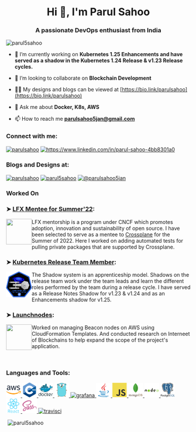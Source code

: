<h1 align="center">Hi 👋, I'm Parul Sahoo</h1>
<h3 align="center">A passionate DevOps enthusiast from India</h3>

<p align="left"> <img src="https://komarev.com/ghpvc/?username=parul5sahoo&label=Profile%20views&color=0e75b6&style=flat" alt="parul5sahoo" /> </p>


- 🔭 I’m currently working on **Kubernetes 1.25 Enhancements and have served as a shadow in the Kubernetes 1.24 Release & v1.23 Release cycles.**

- 👯 I’m looking to collaborate on **Blockchain Development**

- 👨‍💻 My designs and blogs can be viewed at [https://bio.link/parulsahoo](https://bio.link/parulsahoo)

- 💬 Ask me about **Docker, K8s, AWS**

- 📫 How to reach me **parulsahoo5jan@gmail.com**

<h3 align="left">Connect with me:</h3>
<p align="left">
<a href="https://twitter.com/parulsahoo" target="blank"><img align="center" src="https://raw.githubusercontent.com/rahuldkjain/github-profile-readme-generator/master/src/images/icons/Social/twitter.svg" alt="parulsahoo" height="30" width="40" /></a>
<a href="https://linkedin.com/in/https://www.linkedin.com/in/parul-sahoo-4bb8301a0" target="blank"><img align="center" src="https://raw.githubusercontent.com/rahuldkjain/github-profile-readme-generator/master/src/images/icons/Social/linked-in-alt.svg" alt="https://www.linkedin.com/in/parul-sahoo-4bb8301a0" height="30" width="40" /></a>
</p>

<h3 align="left">Blogs and Designs at:</h3>
<p align="left">
<a href="https://www.behance.net/parulsahoo" target="blank"><img align="center" src="https://raw.githubusercontent.com/rahuldkjain/github-profile-readme-generator/master/src/images/icons/Social/behance.svg" alt="parulsahoo" height="30" width="40" /></a>
<a href="https://dev.to/parul5sahoo" target="blank"><img align="center" src="https://cdn.jsdelivr.net/npm/simple-icons@3.0.1/icons/dev-dot-to.svg" alt="parul5sahoo" height="30" width="40" /></a>
<a href="https://medium.com/@parulsahoo5jan" target="blank"><img align="center" src="https://raw.githubusercontent.com/rahuldkjain/github-profile-readme-generator/master/src/images/icons/Social/medium.svg" alt="@parulsahoo5jan" height="30" width="40" /></a>
</p>

### Worked On 

### ➤ [LFX Mentee for Summer'22](https://mentorship.lfx.linuxfoundation.org/project/0e4c9797-2dc5-4621-b46a-f1b7371a2495): </br>
<IMG SRC="https://upload.wikimedia.org/wikipedia/commons/e/ed/Linux_Foundation_Logo.svg" ALIGN="left" width="70" height="70" /> LFX mentorship is a program under CNCF which promotes adoption, innovation and sustainability of open source. I have been selected to serve as a mentee to [Crossplane](https://crossplane.io/) for the Summer of 2022. Here I worked on adding automated tests for pulling private packages that are supported by Crossplane.

### ➤ [Kubernetes Release Team Member](https://github.com/kubernetes/sig-release/blob/master/releases/release-1.23/release-team.md): </br> 
<IMG SRC="https://raw.githubusercontent.com/kubernetes/sig-release/master/releases/release-1.23/kubernetes-1.23-the-next-frontier-500px.png" ALIGN="left" width="70" height="70" />The Shadow system is an apprenticeship model. Shadows on the release team work under the team leads and learn the different roles performed by the team during a release cycle. I have served as a Release Notes Shadow for v1.23 & v1.24 and as an Enhancements shadow for v1.25.

### ➤ [Launchnodes](https://www.launchnodes.com/): </br>
<IMG SRC="https://www.launchnodes.com/wp-content/uploads/2021/08/slide-7.svg" ALIGN="left" width="70" height="70" /> Worked on managing Beacon nodes on AWS using CloudFormation Templates. And conducted research on Interneet of Blockchains to help expand the scope of the project's application.

<br>

<h3 align="left">Languages and Tools:</h3>
<p align="left"> <a href="https://aws.amazon.com" target="_blank"> <img src="https://raw.githubusercontent.com/devicons/devicon/master/icons/amazonwebservices/amazonwebservices-original-wordmark.svg" alt="aws" width="40" height="40"/> </a> <a href="https://www.w3schools.com/cpp/" target="_blank"> <img src="https://raw.githubusercontent.com/devicons/devicon/master/icons/cplusplus/cplusplus-original.svg" alt="cplusplus" width="40" height="40"/> </a> <a href="https://www.docker.com/" target="_blank"> <img src="https://raw.githubusercontent.com/devicons/devicon/master/icons/docker/docker-original-wordmark.svg" alt="docker" width="40" height="40"/> </a> <a href="https://golang.org" target="_blank"> <img src="https://raw.githubusercontent.com/devicons/devicon/master/icons/go/go-original.svg" alt="go" width="40" height="40"/> </a> <a href="https://grafana.com" target="_blank"> <img src="https://www.vectorlogo.zone/logos/grafana/grafana-icon.svg" alt="grafana" width="40" height="40"/> </a> <a href="https://www.java.com" target="_blank"> <img src="https://raw.githubusercontent.com/devicons/devicon/master/icons/java/java-original.svg" alt="java" width="40" height="40"/> </a> <a href="https://developer.mozilla.org/en-US/docs/Web/JavaScript" target="_blank"> <img src="https://raw.githubusercontent.com/devicons/devicon/master/icons/javascript/javascript-original.svg" alt="javascript" width="40" height="40"/> </a> <a href="https://www.mongodb.com/" target="_blank"> <img src="https://raw.githubusercontent.com/devicons/devicon/master/icons/mongodb/mongodb-original-wordmark.svg" alt="mongodb" width="40" height="40"/> </a> <a href="https://nodejs.org" target="_blank"> <img src="https://raw.githubusercontent.com/devicons/devicon/master/icons/nodejs/nodejs-original-wordmark.svg" alt="nodejs" width="40" height="40"/> </a> <a href="https://www.postgresql.org" target="_blank"> <img src="https://raw.githubusercontent.com/devicons/devicon/master/icons/postgresql/postgresql-original-wordmark.svg" alt="postgresql" width="40" height="40"/> </a> <a href="https://reactjs.org/" target="_blank"> <img src="https://raw.githubusercontent.com/devicons/devicon/master/icons/react/react-original-wordmark.svg" alt="react" width="40" height="40"/> </a> <a href="https://sass-lang.com" target="_blank"> <img src="https://raw.githubusercontent.com/devicons/devicon/master/icons/sass/sass-original.svg" alt="sass" width="40" height="40"/> </a> <a href="https://travis-ci.org" target="_blank"> <img src="https://www.vectorlogo.zone/logos/travis-ci/travis-ci-icon.svg" alt="travisci" width="40" height="40"/> </a> </p>

<p>&nbsp;<img align="center" src="https://github-readme-stats.vercel.app/api?username=parul5sahoo&show_icons=true&locale=en" alt="parul5sahoo" /></p>
